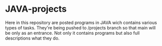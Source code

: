 # JAVA-projects
Here in this repository are posted programs in JAVA wich contains various types of tasks. 
  They're being pushed to /projects branch so that main will be only as an entrance.
  Not only it contains programs but also full descriptions what they do.
